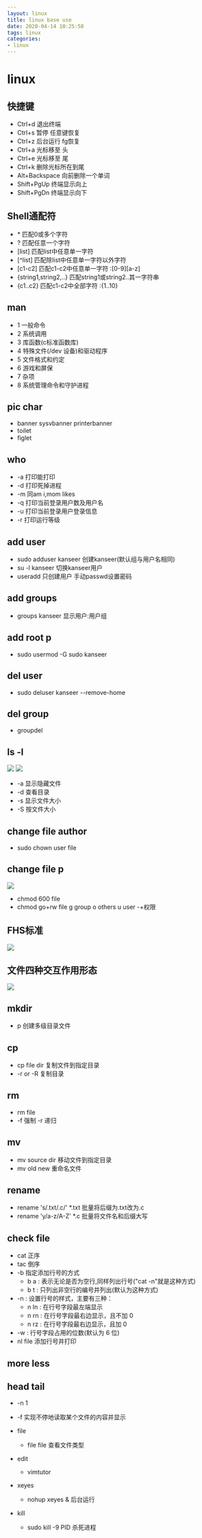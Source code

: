 ```yaml
---
layout: linux
title: linux base use
date: 2020-04-14 10:25:58
tags: linux
categories:
- linux
---
```

# linux
## 快捷键
  -  Ctrl+d 退出终端
  -  Ctrl+s 暂停 任意键恢复
  -  Ctrl+z 后台运行 fg恢复
  -  Ctrl+a 光标移至 头
  -  Ctrl+e 光标移至 尾
  -  Ctrl+k 删除光标所在到尾
  -  Alt+Backspace 向前删除一个单词
  -  Shift+PgUp 终端显示向上
  -  Shift+PgDn 终端显示向下

## Shell通配符
  - \* 匹配0或多个字符
  - ? 匹配任意一个字符
  - [list] 匹配list中任意单一字符
  - [^list] 匹配除list中任意单一字符以外字符
  - [c1-c2] 匹配c1-c2中任意单一字符 :[0-9][a-z]
  - {string1,string2,..} 匹配string1或string2..其一字符串
  - {c1..c2} 匹配c1-c2中全部字符 :{1..10}
 
## man
  - 1 一般命令
  - 2 系统调用
  - 3 库函数(c标准函数库)
  - 4 特殊文件(/dev 设备)和驱动程序
  - 5 文件格式和约定
  - 6 游戏和屏保
  - 7 杂项
  - 8 系统管理命令和守护进程
  
## pic char
  - banner  sysvbanner printerbanner
  - toilet
  - figlet
  
## who
  - -a 打印能打印
  - -d 打印死掉进程
  - -m 同am i,mom likes
  - -q 打印当前登录用户数及用户名
  - -u 打印当前登录用户登录信息
  - -r 打印运行等级
  
## add user
  - sudo adduser kanseer 创建kanseer(默认组与用户名相同)
  - su -l kanseer 切换kanseer用户
  - useradd 只创建用户 手动passwd设置密码

## add groups
  - groups kanseer 显示用户:用户组
  
## add root p
  - sudo usermod -G sudo kanseer
  
## del user
  - sudo deluser kanseer --remove-home
  
## del group
  - groupdel
 
## ls -l
![](/img/linuxbu/linux-1.png)
![](/img/linuxbu/linux-2.png)
  - -a 显示隐藏文件
  - -d 查看目录
  - -s 显示文件大小
  - -S 按文件大小
  
## change file author
  - sudo chown user file
  
## change file p
  ![](/img/linuxbu/linux-3.png)
  - chmod 600 file
  - chmod go+rw file g group o others u user -+权限
  
## FHS标准
![](/img/linuxbu/linux-4.png)

## 文件四种交互作用形态
![](/img/linuxbu/linux-5.png)

## mkdir
  - p 创建多级目录文件
  
## cp
  - cp file dir 复制文件到指定目录
  - -r or -R 复制目录
  
## rm
  - rm file 
  - -f 强制 -r 递归
  
## mv
  - mv source dir 移动文件到指定目录
  - mv old new 重命名文件
  
## rename 
  - rename 's/\.txt/\.c/' *.txt 批量将后缀为.txt改为.c
  - rename 'y/a-z/A-Z' *.c 批量将文件名和后缀大写
  
## check file
  - cat 正序
  - tac 倒序
  - -b 指定添加行号的方式
    - b a : 表示无论是否为空行,同样列出行号("cat -n"就是这种方式)
    - b t : 只列出非空行的编号并列出(默认为这种方式)
  - -n : 设置行号的样式，主要有三种：
    - n ln : 在行号字段最左端显示
    - n rn : 在行号字段最右边显示，且不加 0
    - n rz : 在行号字段最右边显示，且加 0
  - -w : 行号字段占用的位数(默认为 6 位)
  - nl file 添加行号并打印
  
## more less

## head tail
  - -n 1
  - -f 实现不停地读取某个文件的内容并显示
  
- file
  - file file 查看文件类型
  
- edit
  - vimtutor
  
- xeyes
  - nohup xeyes & 后台运行

- kill
  - sudo kill -9 PID 杀死进程

